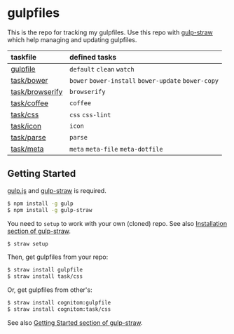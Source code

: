 # gulpfiles

This is the repo for tracking my gulpfiles. Use this repo with [gulp-straw](https://github.com/cognitom/gulp-straw) which help managing and updating gulpfiles.

| taskfile | defined tasks |
| :-- | :-- |
| [gulpfile](gulpfile.coffee) | `default` `clean` `watch` |
| [task/bower](task/bower.coffee) | `bower` `bower-install` `bower-update` `bower-copy` |
| [task/browserify](task/browserify.coffee) | `browserify` |
| [task/coffee](task/coffee.coffee) | `coffee` |
| [task/css](task/css.coffee) | `css` `css-lint` |
| [task/icon](task/icon.coffee) | `icon` |
| [task/parse](task/parse.coffee) | `parse` |
| [task/meta](task/meta.coffee) | `meta` `meta-file` `meta-dotfile` |

## Getting Started

[gulp.js](https://github.com/gulpjs/gulp) and [gulp-straw](https://github.com/cognitom/gulp-straw) is required.

```bash
$ npm install -g gulp
$ npm install -g gulp-straw
```

You need to `setup` to work with your own (cloned) repo. See also [Installation section of gulp-straw](https://github.com/cognitom/gulp-straw#installation).

```bash
$ straw setup
```

Then, get gulpfiles from your repo:

```bash
$ straw install gulpfile
$ straw install task/css
```

Or, get gulpfiles from other's:

```bash
$ straw install cognitom:gulpfile
$ straw install cognitom:task/css
```

See also [Getting Started section of gulp-straw](https://github.com/cognitom/gulp-straw#getting-started).
